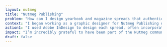 ```yaml
---
layout: nutmeg
title: "Nutmeg Publishing"
problem: "How can I design yearbook and magazine spreads that authentically capture and celebrate UConn student life?"
context: "I began working as a graphic designer for Nutmeg Publishing during the summer before my sophomore year at UConn. Since then, I’ve designed over 35 spreads, totaling more than 70 pages, for the student yearbook and semesterly magazines. My work has covered a wide range of topics, from sports and UConn traditions to presidential visits and a Covid-19 timeline."
action1: "I used Adobe InDesign to design each spread, often incorporating other Creative Cloud software like Photoshop and Illustrator. As part of a collaborative team of designers, I regularly exchanged design feedback with coworkers, friends, the creative director, and the editor-in-chief on the executive board. Communication and iteration were essential in refining the spreads to their final form. Some of my favorite spreads are displayed below."
impact: "I’m incredibly grateful to have been part of the Nutmeg community. Before joining Nutmeg, I had no experience in publication design, but the role pushed me to develop strong skills in Creative Cloud software. It was truly rewarding to see my designs come to life, from the screen to the printed page. I also deeply valued the creative community and collaboration that Nutmeg fostered, and I hope to find similar experiences in my future design endeavors."
draft: false
---
```




